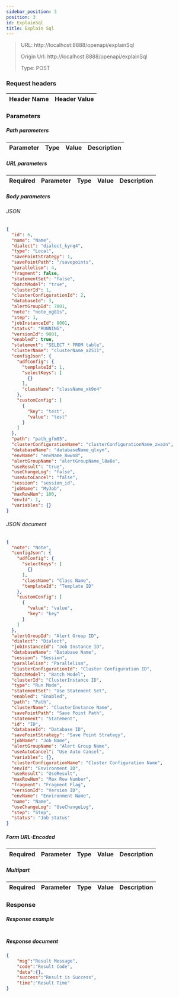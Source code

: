 ```yaml
---
sidebar_position: 3
position: 3
id: ExplainSql
title: Explain Sql
---
```


> URL: http://localhost:8888/openapi/explainSql
>
> Origin Url: http://localhost:8888/openapi/explainSql
>
> Type: POST

### Request headers

| Header Name | Header Value |
|-------------|--------------|

### Parameters

##### Path parameters

| Parameter | Type | Value | Description |
|-----------|------|-------|-------------|

##### URL parameters

| Required | Parameter | Type | Value | Description |
|----------|-----------|------|-------|-------------|

##### Body parameters

###### JSON

```json lines showLineNumbers
{
  "id": 6,
  "name": "Name",
  "dialect": "dialect_kynq4",
  "type": "Local",
  "savePointStrategy": 1,
  "savePointPath": "/savepoints",
  "parallelism": 4,
  "fragment": false,
  "statementSet": "false",
  "batchModel": "true",
  "clusterId": 1,
  "clusterConfigurationId": 2,
  "databaseId": 3,
  "alertGroupId": 7001,
  "note": "note_og81s",
  "step": 1,
  "jobInstanceId": 8001,
  "status": "RUNNING",
  "versionId": 9001,
  "enabled": true,
  "statement": "SELECT * FROM table",
  "clusterName": "clusterName_a2511",
  "configJson": {
    "udfConfig": {
      "templateId": 1,
      "selectKeys": [
        {}
      ],
      "className": "className_xk9o4"
    },
    "customConfig": [
      {
        "key": "test",
        "value": "test"
      }
    ]
  },
  "path": "path_gfm05",
  "clusterConfigurationName": "clusterConfigurationName_zwazn",
  "databaseName": "databaseName_qlxym",
  "envName": "envName_8wwn8",
  "alertGroupName": "alertGroupName_l8a8e",
  "useResult": "true",
  "useChangeLog": "false",
  "useAutoCancel": "false",
  "session": "session_id",
  "jobName": "MyJob",
  "maxRowNum": 100,
  "envId": 1,
  "variables": {}
}
```

###### JSON document

```json lines showLineNumbers
{
  "note": "Note",
  "configJson": {
    "udfConfig": {
      "selectKeys": [
        {}
      ],
      "className": "Class Name",
      "templateId": "Template ID"
    },
    "customConfig": [
      {
        "value": "value",
        "key": "key"
      }
    ]
  },
  "alertGroupId": "Alert Group ID",
  "dialect": "Dialect",
  "jobInstanceId": "Job Instance ID",
  "databaseName": "Database Name",
  "session": "Session",
  "parallelism": "Parallelism",
  "clusterConfigurationId": "Cluster Configuration ID",
  "batchModel": "Batch Model",
  "clusterId": "ClusterInstance ID",
  "type": "Run Mode",
  "statementSet": "Use Statement Set",
  "enabled": "Enabled",
  "path": "Path",
  "clusterName": "ClusterInstance Name",
  "savePointPath": "Save Point Path",
  "statement": "Statement",
  "id": "ID",
  "databaseId": "Database ID",
  "savePointStrategy": "Save Point Strategy",
  "jobName": "Job Name",
  "alertGroupName": "Alert Group Name",
  "useAutoCancel": "Use Auto Cancel",
  "variables": {},
  "clusterConfigurationName": "Cluster Configuration Name",
  "envId": "Environment ID",
  "useResult": "UseResult",
  "maxRowNum": "Max Row Number",
  "fragment": "Fragment Flag",
  "versionId": "Version ID",
  "envName": "Environment Name",
  "name": "Name",
  "useChangeLog": "UseChangeLog",
  "step": "Step",
  "status": "Job status"
}
```

##### Form URL-Encoded

| Required | Parameter | Type | Value | Description |
|----------|-----------|------|-------|-------------|

##### Multipart

| Required | Parameter | Type | Value | Description |
|----------|-----------|------|-------|-------------|

### Response

##### Response example

```json lines showLineNumbers

```

##### Response document

```json lines showLineNumbers
{
	"msg":"Result Message",
	"code":"Result Code",
	"data":{},
	"success":"Result is Success",
	"time":"Result Time"
}
```


